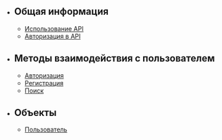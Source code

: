 - ## Общая информация
    - [Использование API](/{{route}}/{{version}}/overview)
    - [Авторизация в API](/{{route}}/{{version}}/apiauth)
- ## Методы взаимодействия с пользователем
    - [Авторизация](/{{route}}/{{version}}/methods/authorization)
    - [Регистрация](/{{route}}/{{version}}/methods/registration)
    - [Поиск](/{{route}}/{{version}}/methods/user/search)
- ## Объекты
    - [Пользователь](/{{route}}/{{version}}/objects/user)

